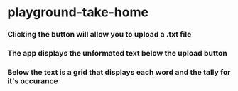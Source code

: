 # playground-take-home

### Clicking the button will allow you to upload a .txt file

### The app displays the unformated text below the upload button

### Below the text is a grid that displays each word and the tally for it's occurance
